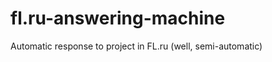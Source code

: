 fl.ru-answering-machine
=======================

Automatic response to project in FL.ru (well, semi-automatic)
